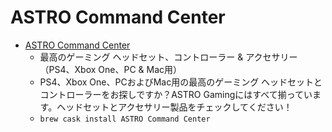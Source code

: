# ASTRO Command Center
- [ASTRO Command Center](https://www.astrogaming.com/)
  -  最高のゲーミング ヘッドセット、コントローラー & アクセサリー（PS4、Xbox One、PC & Mac用）
  - PS4、Xbox One、PCおよびMac用の最高のゲーミング ヘッドセットとコントローラーをお探しですか？ASTRO Gamingにはすべて揃っています。ヘッドセットとアクセサリー製品をチェックしてください！
  - `brew cask install ASTRO Command Center`
